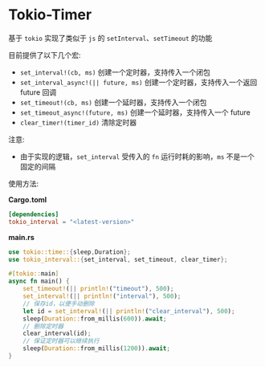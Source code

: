 # Tokio-Timer

基于 `tokio` 实现了类似于 `js` 的 `setInterval`、`setTimeout` 的功能

目前提供了以下几个宏:

- `set_interval!(cb, ms)` 创建一个定时器，支持传入一个闭包
- `set_interval_async!(|| future, ms)` 创建一个定时器，支持传入一个返回 future 回调
- `set_timeout!(cb, ms)` 创建一个延时器，支持传入一个闭包
- `set_timeout_async!(future, ms)` 创建一个延时器，支持传入一个 future
- `clear_timer!(timer_id)` 清除定时器

注意: 
- 由于实现的逻辑，`set_interval` 受传入的 `fn` 运行时耗的影响，`ms` 不是一个固定的间隔

使用方法:

**Cargo.toml**

```toml
[dependencies]
tokio_interval = "<latest-version>"
```

**main.rs**

```rust
use tokio::time::{sleep,Duration};
use tokio_interval::{set_interval, set_timeout, clear_timer};

#[tokio::main]
async fn main() {
    set_timeout!(|| println!("timeout"), 500);
    set_interval!(|| println!("interval"), 500);
    // 保存id，以便手动删除
    let id = set_interval!(|| println!("clear_interval"), 500);
    sleep(Duration::from_millis(600)).await;
    // 删除定时器
    clear_interval(id);
    // 保证定时器可以继续执行
    sleep(Duration::from_millis(1200)).await;
}
```

